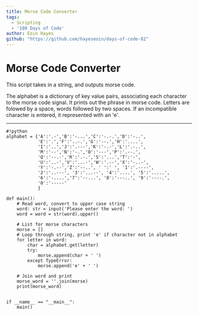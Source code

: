 ```yaml
---
title: Morse Code Converter
tags:
  - Scripting
  - '100 Days of Code'
author: Eoin Hayes
github: "https://github.com/hayeseoin/days-of-code-82"
---
```


# Morse Code Converter
This script takes in a string, and outputs morse code.

The alphabet is a dictionary of key value pairs, associating each character to the morse code signal. It prints out the phrase in morse code. Letters are folowed by a space, words followed by two spaces. If an incompatible character is entered, it represented with an 'e'.

---
    #!python
    alphabet = {'A':'.-','B':'-...','C':'-.-.','D':'-..',
                'E':'.','F':'..-.','G':'--.','H':'....',
                'I':'..','J':'.---','K':'-.-','L':'.-..',
                'M':'--','N':'-.','O':'---','P':'.--.',
                'Q':'--.-','R':'.-.','S':'...','T':'-',
                'U':'..-','V':'...-','W':'.--','X':'-..-',
                'Y':'-.--','Z':'--..', ' ':' ', '1':'.----',
                '2':'..---', '3':'...--', '4':'....', '5':'.....',
                '6':'-....','7':'--...', '8':'---..', '9':'----.',
                '0':'-----'
                }

    def main():
        # Read word, convert to upper case string
        word: str = input('Please enter the word: ')
        word = word = str(word).upper()

        # List for morse characters
        morse = []
        # Loop through string, print 'e' if character not in alphabet
        for letter in word:
            char = alphabet.get(letter)
            try:
                morse.append(char + ' ')
            except TypeError:
                morse.append('e' + ' ')

        # Join word and print
        morse_word = ''.join(morse)
        print(morse_word)


    if __name__ == "__main__":
        main()
